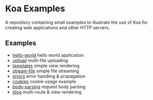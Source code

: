 # Koa Examples

  A repository containing small examples to illustrate the use of Koa
  for creating web applications and other HTTP servers.

## Examples

 - [hello-world](https://github.com/koajs/examples/tree/master/hello-world) hello world application
 - [upload](https://github.com/koajs/examples/tree/master/upload) multi-file uploading
 - [templates](https://github.com/koajs/examples/tree/master/templates) simple view rendering
 - [stream-file](https://github.com/koajs/examples/tree/master/stream-file) simple file streaming
 - [errors](https://github.com/koajs/examples/tree/master/errors) error handling & propagation
 - [cookies](https://github.com/koajs/examples/tree/master/cookies) cookie usage example
 - [body-parsing](https://github.com/koajs/examples/tree/master/body-parser) request body parsing
 - [blog](https://github.com/koajs/examples/tree/master/blog) multi-route & view rendering
